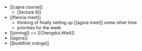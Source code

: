 - [[capra course]]
	- [[lecture 6]]
- [[flancia meet]]
	- thinking of finally setting up [[agora meet]] some other time
	- priorities for the week
- [[yiming]] == [[ChengduLittleA]]
- [[agora]]
- [[buddhist orange]]